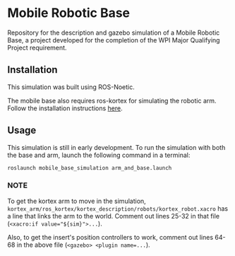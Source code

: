 # Mobile Robotic Base

Repository for the description and gazebo simulation of a Mobile Robotic Base, a project developed for the completion of the WPI Major Qualifying Project requirement.

## Installation

This simulation was built using ROS-Noetic. 

The mobile base also requires ros-kortex for simulating the robotic arm. Follow the installation instructions [here](https://github.com/Kinovarobotics/ros_kortex/tree/d53b135d3741bb265bb6908f59600fa03dbc2dc9).

## Usage

This simulation is still in early development. To run the simulation with both the base and arm, launch the following command in a terminal:

`roslaunch mobile_base_simulation arm_and_base.launch`

### NOTE

To get the kortex arm to move in the simulation, `kortex_arm/ros_kortex/kortex_description/robots/kortex_robot.xacro` has a line that links the arm to the world. Comment out lines 25-32 in that file (`<xacro:if value="${sim}">...`).

Also, to get the insert's position controllers to work, comment out lines 64-68 in the above file (`<gazebo> <plugin name=...`).